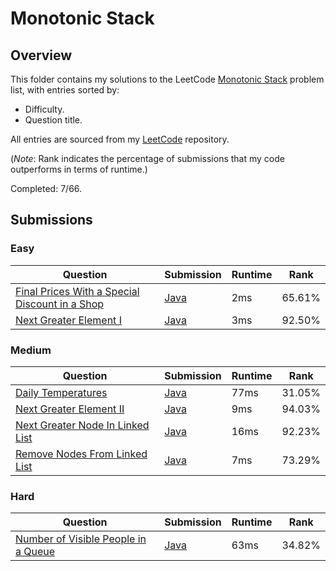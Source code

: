 # Monotonic Stack

## Overview
This folder contains my solutions to the LeetCode [Monotonic Stack](https://leetcode.com/problem-list/monotonic-stack/) problem list,
with entries sorted by:
- Difficulty.
- Question title.

All entries are sourced from my [LeetCode](https://github.com/shumarb/leetcode) repository.

(*Note*: Rank indicates the percentage of submissions that my code outperforms in terms of runtime.)

Completed: 7/66.

## Submissions
### Easy
| Question                                                                                                                                    | Submission                                                                                                         | Runtime | Rank   |
|---------------------------------------------------------------------------------------------------------------------------------------------|--------------------------------------------------------------------------------------------------------------------|---------|--------|
| [Final Prices With a Special Discount in a Shop](https://leetcode.com/problems/final-prices-with-a-special-discount-in-a-shop/description/) | [Java](https://github.com/shumarb/leetcode/blob/main/submissions/FinalPricesWithASpecialDiscountInAShop.java) | 2ms     | 65.61% |
| [Next Greater Element I](https://leetcode.com/problems/next-greater-element-i/description/)                                                 | [Java](https://github.com/shumarb/leetcode/blob/main/submissions/NextGreaterElementOne.java)                  | 3ms     | 92.50% |

### Medium
| Question                                                                                                        | Submission                                                                                              | Runtime | Rank   |
|-----------------------------------------------------------------------------------------------------------------|---------------------------------------------------------------------------------------------------------|---------|--------|
| [Daily Temperatures](https://leetcode.com/problems/daily-temperatures/description/)                             | [Java](https://github.com/shumarb/leetcode/blob/main/submissions/DailyTemperatures.java)           | 77ms    | 31.05% |
| [Next Greater Element II](https://leetcode.com/problems/next-greater-element-ii/description/)                   | [Java](https://github.com/shumarb/leetcode/blob/main/submissions/NextGreaterElementTwo.java)       | 9ms     | 94.03% |
| [Next Greater Node In Linked List](https://leetcode.com/problems/next-greater-node-in-linked-list/description/) | [Java](https://github.com/shumarb/leetcode/blob/main/submissions/NextGreaterNodeInLinkedList.java) | 16ms    | 92.23% |
| [Remove Nodes From Linked List](https://leetcode.com/problems/remove-nodes-from-linked-list/description/)       | [Java](https://github.com/shumarb/leetcode/blob/main/submissions/RemoveNodesFromLinkedList.java)   | 7ms     | 73.29% |

### Hard
| Question                                                                                                              | Submission                                                                                                | Runtime | Rank   |
|-----------------------------------------------------------------------------------------------------------------------|-----------------------------------------------------------------------------------------------------------|---------|--------|
| [Number of Visible People in a Queue](https://leetcode.com/problems/number-of-visible-people-in-a-queue/description/) | [Java](https://github.com/shumarb/leetcode/blob/main/submissions/NumberOfVisiblePeopleInAQueue.java) | 63ms    | 34.82% |
